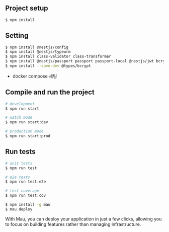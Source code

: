 
## Project setup

```bash
$ npm install
```

## Setting
```bash
$ npm install @nestjs/config
$ npm install @nestjs/typeorm
$ npm install class-validator class-transformer
$ npm install @nestjs/passport passport passport-local @nestjs/jwt bcrypt
$ npm install --save-dev @types/bcrypt
```

- docker compose 세팅

## Compile and run the project

```bash
# development
$ npm run start

# watch mode
$ npm run start:dev

# production mode
$ npm run start:prod
```

## Run tests

```bash
# unit tests
$ npm run test

# e2e tests
$ npm run test:e2e

# test coverage
$ npm run test:cov
```

```bash
$ npm install -g mau
$ mau deploy
```

With Mau, you can deploy your application in just a few clicks, allowing you to focus on building features rather than managing infrastructure.
